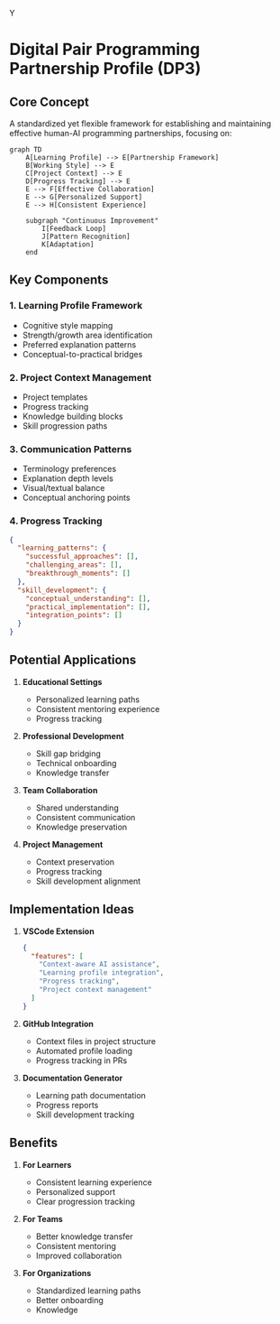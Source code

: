 Y
# Digital Pair Programming Partnership Profile (DP3)

## Core Concept
A standardized yet flexible framework for establishing and maintaining effective human-AI programming partnerships, focusing on:

```mermaid
graph TD
    A[Learning Profile] --> E[Partnership Framework]
    B[Working Style] --> E
    C[Project Context] --> E
    D[Progress Tracking] --> E
    E --> F[Effective Collaboration]
    E --> G[Personalized Support]
    E --> H[Consistent Experience]

    subgraph "Continuous Improvement"
        I[Feedback Loop]
        J[Pattern Recognition]
        K[Adaptation]
    end
```

## Key Components

### 1. Learning Profile Framework
- Cognitive style mapping
- Strength/growth area identification
- Preferred explanation patterns
- Conceptual-to-practical bridges

### 2. Project Context Management
- Project templates
- Progress tracking
- Knowledge building blocks
- Skill progression paths

### 3. Communication Patterns
- Terminology preferences
- Explanation depth levels
- Visual/textual balance
- Conceptual anchoring points

### 4. Progress Tracking
```json
{
  "learning_patterns": {
    "successful_approaches": [],
    "challenging_areas": [],
    "breakthrough_moments": []
  },
  "skill_development": {
    "conceptual_understanding": [],
    "practical_implementation": [],
    "integration_points": []
  }
}
```

## Potential Applications

1. **Educational Settings**
   - Personalized learning paths
   - Consistent mentoring experience
   - Progress tracking

2. **Professional Development**
   - Skill gap bridging
   - Technical onboarding
   - Knowledge transfer

3. **Team Collaboration**
   - Shared understanding
   - Consistent communication
   - Knowledge preservation

4. **Project Management**
   - Context preservation
   - Progress tracking
   - Skill development alignment

## Implementation Ideas

1. **VSCode Extension**
   ```json
   {
     "features": [
       "Context-aware AI assistance",
       "Learning profile integration",
       "Progress tracking",
       "Project context management"
     ]
   }
   ```

2. **GitHub Integration**
   - Context files in project structure
   - Automated profile loading
   - Progress tracking in PRs

3. **Documentation Generator**
   - Learning path documentation
   - Progress reports
   - Skill development tracking

## Benefits

1. **For Learners**
   - Consistent learning experience
   - Personalized support
   - Clear progression tracking

2. **For Teams**
   - Better knowledge transfer
   - Consistent mentoring
   - Improved collaboration

3. **For Organizations**
   - Standardized learning paths
   - Better onboarding
   - Knowledge